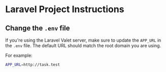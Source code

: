 # Laravel Project Instructions

## Change the `.env` file

If you're using the Laravel Valet server, make sure to update the `APP_URL` in the `.env` file. The default URL should match the root domain you are using. 

For example:

```bash
APP_URL=http://task.test

